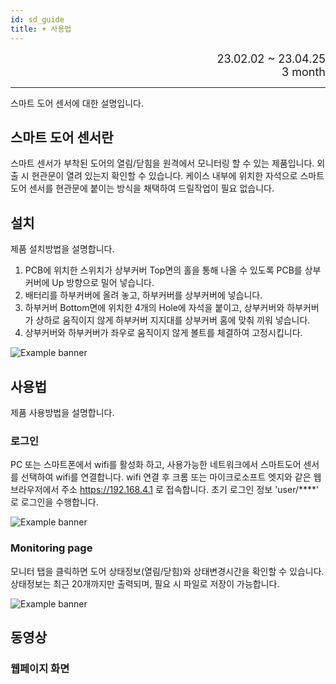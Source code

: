 ```yaml
---
id: sd_guide
title: + 사용법
---
```


<div align="right">
  <font size="4">
    23.02.02 ~ 23.04.25<br/>
	3 month
  </font>
</div>

---

스마트 도어 센서에 대한 설명입니다.

## 스마트 도어 센서란

스마트 센서가 부착된 도어의 열림/닫힘을 원격에서 모니터링 할 수 있는 제품입니다. 외출 시 현관문이 열려 있는지 확인할 수 있습니다. 케이스 내부에 위치한 자석으로 스마트 도어 센서를 현관문에 붙이는 방식을 채택하여 드릴작업이 필요 없습니다.

## 설치

제품 설치방법을 설명합니다.
1. PCB에 위치한 스위치가 상부커버 Top면의 홀을 통해 나올 수 있도록 PCB를 상부커버에 Up 방향으로 밀어 넣습니다.
2. 배터리를 하부커버에 올려 놓고, 하부커버를 상부커버에 넣습니다.
3. 하부커버 Bottom면에 위치한 4개의 Hole에 자석을 붙이고, 상부커버와 하부커버가 상하로 움직이지 않게 하부커버 지지대를 상부커버 홈에 맞춰 끼워 넣습니다.
4. 상부커버와 하부커버가 좌우로 움직이지 않게 볼트를 체결하여 고정시킵니다.

<div style={{width: '100%'}}>
	<img
		src={require('/img/4_ews2/ews2_spec_hw_assemble.png').default}
		style={{width: '100%'}}
		alt="Example banner"
	/>
</div>

## 사용법

제품 사용방법을 설명합니다.

### 로그인
PC 또는 스마트폰에서 wifi를 활성화 하고, 사용가능한 네트워크에서 스마트도어 센서를 선택하여 wifi를 연결합니다. wifi 연결 후 크롬 또는 마이크로소프트 엣지와 같은 웹브라우저에서 주소 https://192.168.4.1 로 접속합니다. 초기 로그인 정보 'user/****' 로 로그인을 수행합니다.

<div style={{width: '100%'}}>
	<img
		src={require('/img/4_ews2/ews2_spec_sw_html3_login.png').default}
		style={{width: '100%'}}
		alt="Example banner"
	/>
</div>

### Monitoring page

모니터 탭을 클릭하면 도어 상태정보(열림/닫힘)와 상태변경시간을 확인할 수 있습니다. 상태정보는 최근 20개까지만 출력되며, 필요 시 파일로 저장이 가능합니다.

<div style={{width: '100%'}}>
	<img
		src={require('/img/4_ews2/ews2_spec_sw_html5_openclose.png').default}
		style={{width: '100%'}}
		alt="Example banner"
	/>
</div>

## 동영상

### 웹페이지 화면

